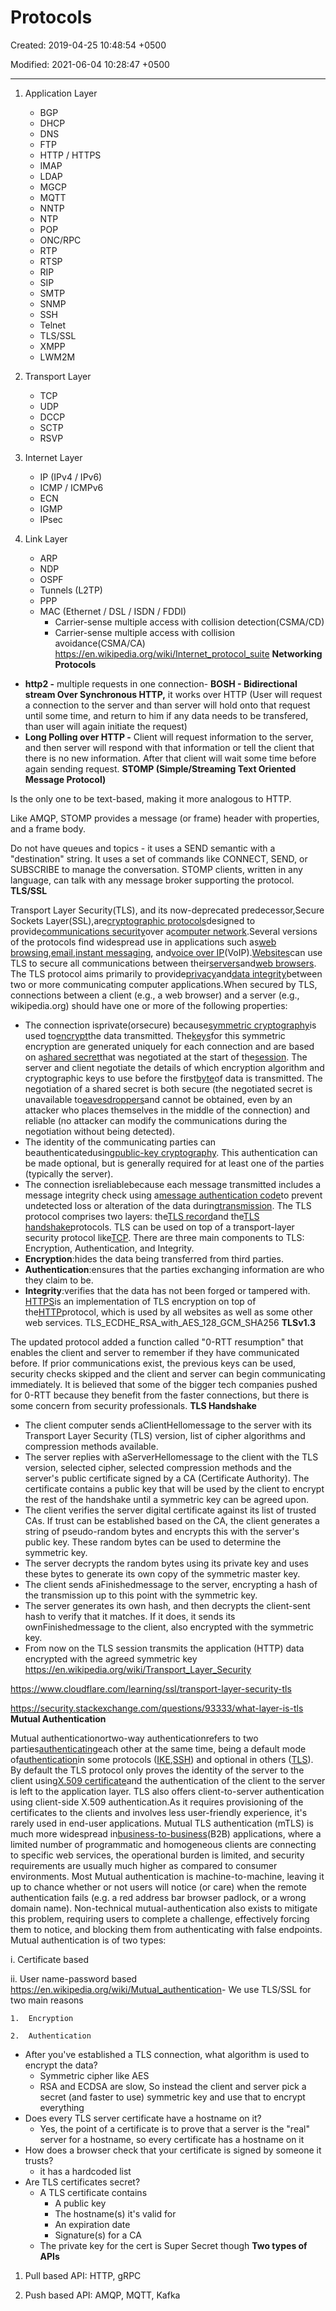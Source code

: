 # Protocols

Created: 2019-04-25 10:48:54 +0500

Modified: 2021-06-04 10:28:47 +0500

---

1.  Application Layer
    -   BGP
    -   DHCP
    -   DNS
    -   FTP
    -   HTTP / HTTPS
    -   IMAP
    -   LDAP
    -   MGCP
    -   MQTT
    -   NNTP
    -   NTP
    -   POP
    -   ONC/RPC
    -   RTP
    -   RTSP
    -   RIP
    -   SIP
    -   SMTP
    -   SNMP
    -   SSH
    -   Telnet
    -   TLS/SSL
    -   XMPP
    -   LWM2M

2.  Transport Layer
    -   TCP
    -   UDP
    -   DCCP
    -   SCTP
    -   RSVP

3.  Internet Layer
    -   IP (IPv4 / IPv6)
    -   ICMP / ICMPv6
    -   ECN
    -   IGMP
    -   IPsec

4.  Link Layer
    -   ARP
    -   NDP
    -   OSPF
    -   Tunnels (L2TP)
    -   PPP
    -   MAC (Ethernet / DSL / ISDN / FDDI)
        -   Carrier-sense multiple access with collision detection(CSMA/CD)
        -   Carrier-sense multiple access with collision avoidance(CSMA/CA)
<https://en.wikipedia.org/wiki/Internet_protocol_suite>
**Networking Protocols**
-   **http2 -** multiple requests in one connection-   **BOSH - Bidirectional stream Over Synchronous HTTP,** it works over HTTP (User will request a connection to the server and than server will hold onto that request until some time, and return to him if any data needs to be transfered, than user will again initiate the request)
-   **Long Polling over HTTP -** Client will request information to the server, and then server will respond with that information or tell the client that there is no new information. After that client will wait some time before again sending request.
**STOMP (Simple/Streaming Text Oriented Message Protocol)**

Is the only one to be text-based, making it more analogous to HTTP.

Like AMQP, STOMP provides a message (or frame) header with properties, and a frame body.

Do not have queues and topics - it uses a SEND semantic with a "destination" string.
It uses a set of commands like CONNECT, SEND, or SUBSCRIBE to manage the conversation. STOMP clients, written in any language, can talk with any message broker supporting the protocol.
**TLS/SSL**

Transport Layer Security(TLS), and its now-deprecated predecessor,Secure Sockets Layer(SSL),are[cryptographic protocols](https://en.wikipedia.org/wiki/Cryptographic_protocol)designed to provide[communications security](https://en.wikipedia.org/wiki/Communications_security)over a[computer network](https://en.wikipedia.org/wiki/Computer_network).Several versions of the protocols find widespread use in applications such as[web browsing](https://en.wikipedia.org/wiki/Web_navigation),[email](https://en.wikipedia.org/wiki/Email),[instant messaging](https://en.wikipedia.org/wiki/Instant_messaging), and[voice over IP](https://en.wikipedia.org/wiki/Voice_over_IP)(VoIP).[Websites](https://en.wikipedia.org/wiki/Website)can use TLS to secure all communications between their[servers](https://en.wikipedia.org/wiki/Server_(computing))and[web browsers](https://en.wikipedia.org/wiki/Web_browser).
The TLS protocol aims primarily to provide[privacy](https://en.wikipedia.org/wiki/Privacy)and[data integrity](https://en.wikipedia.org/wiki/Data_integrity)between two or more communicating computer applications.When secured by TLS, connections between a client (e.g., a web browser) and a server (e.g., wikipedia.org) should have one or more of the following properties:
-   The connection isprivate(orsecure) because[symmetric cryptography](https://en.wikipedia.org/wiki/Symmetric-key_algorithm)is used to[encrypt](https://en.wikipedia.org/wiki/Encryption)the data transmitted. The[keys](https://en.wikipedia.org/wiki/Key_(cryptography))for this symmetric encryption are generated uniquely for each connection and are based on a[shared secret](https://en.wikipedia.org/wiki/Shared_secret)that was negotiated at the start of the[session](https://en.wikipedia.org/wiki/Session_(computer_science)). The server and client negotiate the details of which encryption algorithm and cryptographic keys to use before the first[byte](https://en.wikipedia.org/wiki/Byte)of data is transmitted. The negotiation of a shared secret is both secure (the negotiated secret is unavailable to[eavesdroppers](https://en.wikipedia.org/wiki/Eavesdropping)and cannot be obtained, even by an attacker who places themselves in the middle of the connection) and reliable (no attacker can modify the communications during the negotiation without being detected).
-   The identity of the communicating parties can beauthenticatedusing[public-key cryptography](https://en.wikipedia.org/wiki/Public-key_cryptography). This authentication can be made optional, but is generally required for at least one of the parties (typically the server).
-   The connection isreliablebecause each message transmitted includes a message integrity check using a[message authentication code](https://en.wikipedia.org/wiki/Message_authentication_code)to prevent undetected loss or alteration of the data during[transmission](https://en.wikipedia.org/wiki/Data_transmission).
The TLS protocol comprises two layers: the[TLS record](https://en.wikipedia.org/wiki/Transport_Layer_Security#TLS_record)and the[TLS handshake](https://en.wikipedia.org/wiki/Transport_Layer_Security#TLS_handshake)protocols.
TLS can be used on top of a transport-layer security protocol like[TCP](https://www.cloudflare.com/learning/ddos/glossary/tcp-ip/). There are three main components to TLS: Encryption, Authentication, and Integrity.
-   **Encryption**:hides the data being transferred from third parties.
-   **Authentication**:ensures that the parties exchanging information are who they claim to be.
-   **Integrity**:verifies that the data has not been forged or tampered with.
[HTTPS](https://www.cloudflare.com/learning/ssl/what-is-https/)is an implementation of TLS encryption on top of the[HTTP](https://www.cloudflare.com/learning/ddos/glossary/hypertext-transfer-protocol-http/)protocol, which is used by all websites as well as some other web services.
TLS_ECDHE_RSA_with_AES_128_GCM_SHA256
**TLSv1.3**

The updated protocol added a function called "0-RTT resumption" that enables the client and server to remember if they have communicated before. If prior communications exist, the previous keys can be used, security checks skipped and the client and server can begin communicating immediately. It is believed that some of the bigger tech companies pushed for 0-RTT because they benefit from the faster connections, but there is some concern from security professionals.
**TLS Handshake**
-   The client computer sends aClientHellomessage to the server with its Transport Layer Security (TLS) version, list of cipher algorithms and compression methods available.
-   The server replies with aServerHellomessage to the client with the TLS version, selected cipher, selected compression methods and the server's public certificate signed by a CA (Certificate Authority). The certificate contains a public key that will be used by the client to encrypt the rest of the handshake until a symmetric key can be agreed upon.
-   The client verifies the server digital certificate against its list of trusted CAs. If trust can be established based on the CA, the client generates a string of pseudo-random bytes and encrypts this with the server's public key. These random bytes can be used to determine the symmetric key.
-   The server decrypts the random bytes using its private key and uses these bytes to generate its own copy of the symmetric master key.
-   The client sends aFinishedmessage to the server, encrypting a hash of the transmission up to this point with the symmetric key.
-   The server generates its own hash, and then decrypts the client-sent hash to verify that it matches. If it does, it sends its ownFinishedmessage to the client, also encrypted with the symmetric key.
-   From now on the TLS session transmits the application (HTTP) data encrypted with the agreed symmetric key
<https://en.wikipedia.org/wiki/Transport_Layer_Security>

<https://www.cloudflare.com/learning/ssl/transport-layer-security-tls>

<https://security.stackexchange.com/questions/93333/what-layer-is-tls>
**Mutual Authentication**

Mutual authenticationortwo-way authenticationrefers to two parties[authenticating](https://en.wikipedia.org/wiki/Authenticating)each other at the same time, being a default mode of[authentication](https://en.wikipedia.org/wiki/Authentication_protocol)in some protocols ([IKE](https://en.wikipedia.org/wiki/Internet_Key_Exchange),[SSH](https://en.wikipedia.org/wiki/Secure_Shell)) and optional in others ([TLS](https://en.wikipedia.org/wiki/Transport_Layer_Security)).
By default the TLS protocol only proves the identity of the server to the client using[X.509 certificate](https://en.wikipedia.org/wiki/X.509_certificate)and the authentication of the client to the server is left to the application layer. TLS also offers client-to-server authentication using client-side X.509 authentication.As it requires provisioning of the certificates to the clients and involves less user-friendly experience, it's rarely used in end-user applications.
Mutual TLS authentication (mTLS) is much more widespread in[business-to-business](https://en.wikipedia.org/wiki/Business-to-business)(B2B) applications, where a limited number of programmatic and homogeneous clients are connecting to specific web services, the operational burden is limited, and security requirements are usually much higher as compared to consumer environments.
Most Mutual authentication is machine-to-machine, leaving it up to chance whether or not users will notice (or care) when the remote authentication fails (e.g. a red address bar browser padlock, or a wrong domain name). Non-technical mutual-authentication also exists to mitigate this problem, requiring users to complete a challenge, effectively forcing them to notice, and blocking them from authenticating with false endpoints.
Mutual authentication is of two types:

i.  Certificate based

ii. User name-password based
<https://en.wikipedia.org/wiki/Mutual_authentication>-   We use TLS/SSL for two main reasons

    1.  Encryption

    2.  Authentication
-   After you've established a TLS connection, what algorithm is used to encrypt the data?
    -   Symmetric cipher like AES
    -   RSA and ECDSA are slow, So instead the client and server pick a secret (and faster to use) symmetric key and use that to encrypt everything
-   Does every TLS server certificate have a hostname on it?
    -   Yes, the point of a certificate is to prove that a server is the "real" server for a hostname, so every certificate has a hostname on it
-   How does a browser check that your certificate is signed by someone it trusts?
    -   it has a hardcoded list
-   Are TLS certificates secret?
    -   A TLS certificate contains
        -   A public key
        -   The hostname(s) it's valid for
        -   An expiration date
        -   Signature(s) for a CA
    -   The private key for the cert is Super Secret though
**Two types of APIs**

1.  Pull based API: HTTP, gRPC

2.  Push based API: AMQP, MQTT, Kafka
